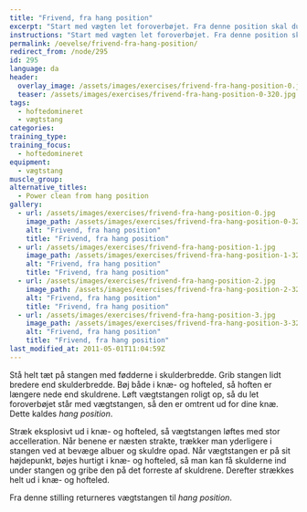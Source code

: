 ```yaml
---
title: "Frivend, fra hang position"
excerpt: "Start med vægten let foroverbøjet. Fra denne position skal du med en eksplosiv udstrækning i hoften sætte fart i vægtstangen, så du kan gå under vægten og gribe den på brystkassen med albuerne pegende frem. "
instructions: "Start med vægten let foroverbøjet. Fra denne position skal du med en eksplosiv udstrækning i hoften sætte fart i vægtstangen, så du kan gå under vægten og gribe den på brystkassen med albuerne pegende frem. "
permalink: /oevelse/frivend-fra-hang-position/
redirect_from: /node/295
id: 295
language: da
header:
  overlay_image: /assets/images/exercises/frivend-fra-hang-position-0.jpg
  teaser: /assets/images/exercises/frivend-fra-hang-position-0-320.jpg
tags:
  - hoftedomineret
  - vægtstang
categories:
training_type: 
training_focus: 
  - hoftedomineret
equipment:
  - vægtstang
muscle_group:
alternative_titles:
  - Power clean from hang position
gallery:
  - url: /assets/images/exercises/frivend-fra-hang-position-0.jpg
    image_path: /assets/images/exercises/frivend-fra-hang-position-0-320.jpg
    alt: "Frivend, fra hang position"
    title: "Frivend, fra hang position"
  - url: /assets/images/exercises/frivend-fra-hang-position-1.jpg
    image_path: /assets/images/exercises/frivend-fra-hang-position-1-320.jpg
    alt: "Frivend, fra hang position"
    title: "Frivend, fra hang position"
  - url: /assets/images/exercises/frivend-fra-hang-position-2.jpg
    image_path: /assets/images/exercises/frivend-fra-hang-position-2-320.jpg
    alt: "Frivend, fra hang position"
    title: "Frivend, fra hang position"
  - url: /assets/images/exercises/frivend-fra-hang-position-3.jpg
    image_path: /assets/images/exercises/frivend-fra-hang-position-3-320.jpg
    alt: "Frivend, fra hang position"
    title: "Frivend, fra hang position"
last_modified_at: 2011-05-01T11:04:59Z
---
```


Stå helt tæt på stangen med fødderne i skulderbredde. Grib stangen lidt bredere end skulderbredde. Bøj både i knæ- og hofteled, så hoften er længere nede end skuldrene. Løft vægtstangen roligt op, så du let foroverbøjet står med vægtstangen, så den er omtrent ud for dine knæ. Dette kaldes _hang position_.

Stræk eksplosivt ud i knæ- og hofteled, så vægtstangen løftes med stor accelleration. Når benene er næsten strakte, trækker man yderligere i stangen ved at bevæge albuer og skuldre opad. Når vægtstangen er på sit højdepunkt, bøjes hurtigt i knæ- og hofteled, så man kan få skulderne ind under stangen og gribe den på det forreste af skuldrene. Derefter strækkes helt ud i knæ- og hofteled.

Fra denne stilling returneres vægtstangen til _hang position_.
